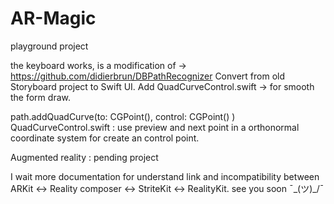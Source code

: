# AR-Magic

playground project


the keyboard works, is a modification of -> https://github.com/didierbrun/DBPathRecognizer
Convert from old Storyboard project to Swift UI.
Add QuadCurveControl.swift -> for smooth the form draw.

path.addQuadCurve(to: CGPoint(),  control: CGPoint() )
QuadCurveControl.swift : use preview and next point in a orthonormal coordinate system for create an control point. 



Augmented reality : pending project

I wait more documentation for understand link and incompatibility between ARKit <-> Reality composer <-> StriteKit <-> RealityKit. 
see you soon ¯\_(ツ)_/¯

